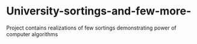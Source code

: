 # University-sortings-and-few-more-
Project contains realizations of few sortings demonstrating power of computer algorithms
